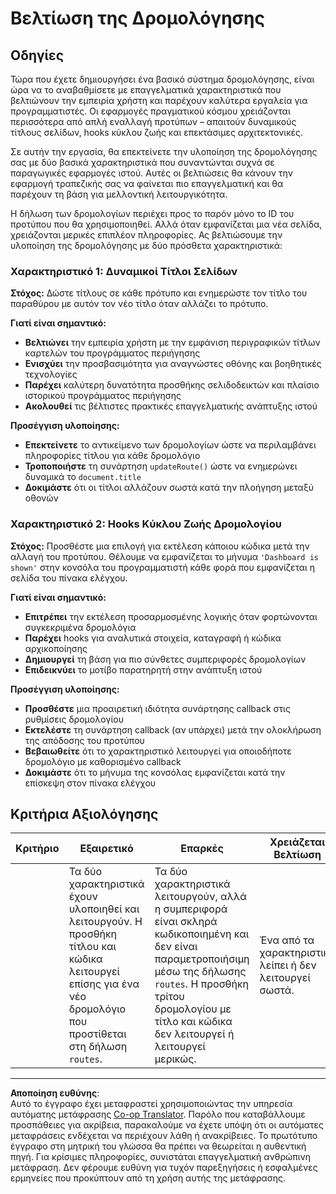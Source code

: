 <!--
CO_OP_TRANSLATOR_METADATA:
{
  "original_hash": "df0dcecddcd28ea8cbf6ede0ad57d673",
  "translation_date": "2025-10-23T20:26:20+00:00",
  "source_file": "7-bank-project/1-template-route/assignment.md",
  "language_code": "el"
}
-->
# Βελτίωση της Δρομολόγησης

## Οδηγίες

Τώρα που έχετε δημιουργήσει ένα βασικό σύστημα δρομολόγησης, είναι ώρα να το αναβαθμίσετε με επαγγελματικά χαρακτηριστικά που βελτιώνουν την εμπειρία χρήστη και παρέχουν καλύτερα εργαλεία για προγραμματιστές. Οι εφαρμογές πραγματικού κόσμου χρειάζονται περισσότερα από απλή εναλλαγή προτύπων – απαιτούν δυναμικούς τίτλους σελίδων, hooks κύκλου ζωής και επεκτάσιμες αρχιτεκτονικές.

Σε αυτήν την εργασία, θα επεκτείνετε την υλοποίηση της δρομολόγησης σας με δύο βασικά χαρακτηριστικά που συναντώνται συχνά σε παραγωγικές εφαρμογές ιστού. Αυτές οι βελτιώσεις θα κάνουν την εφαρμογή τραπεζικής σας να φαίνεται πιο επαγγελματική και θα παρέχουν τη βάση για μελλοντική λειτουργικότητα.

Η δήλωση των δρομολογίων περιέχει προς το παρόν μόνο το ID του προτύπου που θα χρησιμοποιηθεί. Αλλά όταν εμφανίζεται μια νέα σελίδα, χρειάζονται μερικές επιπλέον πληροφορίες. Ας βελτιώσουμε την υλοποίηση της δρομολόγησης με δύο πρόσθετα χαρακτηριστικά:

### Χαρακτηριστικό 1: Δυναμικοί Τίτλοι Σελίδων
**Στόχος:** Δώστε τίτλους σε κάθε πρότυπο και ενημερώστε τον τίτλο του παραθύρου με αυτόν τον νέο τίτλο όταν αλλάζει το πρότυπο.

**Γιατί είναι σημαντικό:**
- **Βελτιώνει** την εμπειρία χρήστη με την εμφάνιση περιγραφικών τίτλων καρτελών του προγράμματος περιήγησης
- **Ενισχύει** την προσβασιμότητα για αναγνώστες οθόνης και βοηθητικές τεχνολογίες  
- **Παρέχει** καλύτερη δυνατότητα προσθήκης σελιδοδεικτών και πλαίσιο ιστορικού προγράμματος περιήγησης
- **Ακολουθεί** τις βέλτιστες πρακτικές επαγγελματικής ανάπτυξης ιστού

**Προσέγγιση υλοποίησης:**
- **Επεκτείνετε** το αντικείμενο των δρομολογίων ώστε να περιλαμβάνει πληροφορίες τίτλου για κάθε δρομολόγιο
- **Τροποποιήστε** τη συνάρτηση `updateRoute()` ώστε να ενημερώνει δυναμικά το `document.title`
- **Δοκιμάστε** ότι οι τίτλοι αλλάζουν σωστά κατά την πλοήγηση μεταξύ οθονών

### Χαρακτηριστικό 2: Hooks Κύκλου Ζωής Δρομολογίου  
**Στόχος:** Προσθέστε μια επιλογή για εκτέλεση κάποιου κώδικα μετά την αλλαγή του προτύπου. Θέλουμε να εμφανίζεται το μήνυμα `'Dashboard is shown'` στην κονσόλα του προγραμματιστή κάθε φορά που εμφανίζεται η σελίδα του πίνακα ελέγχου.

**Γιατί είναι σημαντικό:**
- **Επιτρέπει** την εκτέλεση προσαρμοσμένης λογικής όταν φορτώνονται συγκεκριμένα δρομολόγια
- **Παρέχει** hooks για αναλυτικά στοιχεία, καταγραφή ή κώδικα αρχικοποίησης
- **Δημιουργεί** τη βάση για πιο σύνθετες συμπεριφορές δρομολογίων
- **Επιδεικνύει** το μοτίβο παρατηρητή στην ανάπτυξη ιστού

**Προσέγγιση υλοποίησης:**
- **Προσθέστε** μια προαιρετική ιδιότητα συνάρτησης callback στις ρυθμίσεις δρομολογίου
- **Εκτελέστε** τη συνάρτηση callback (αν υπάρχει) μετά την ολοκλήρωση της απόδοσης του προτύπου
- **Βεβαιωθείτε** ότι το χαρακτηριστικό λειτουργεί για οποιοδήποτε δρομολόγιο με καθορισμένο callback
- **Δοκιμάστε** ότι το μήνυμα της κονσόλας εμφανίζεται κατά την επίσκεψη στον πίνακα ελέγχου

## Κριτήρια Αξιολόγησης

| Κριτήριο | Εξαιρετικό                                                                                                                          | Επαρκές                                                                                                                                                                                  | Χρειάζεται Βελτίωση                                       |
| -------- | ---------------------------------------------------------------------------------------------------------------------------------- | ----------------------------------------------------------------------------------------------------------------------------------------------------------------------------------------- | ------------------------------------------------------- |
|          | Τα δύο χαρακτηριστικά έχουν υλοποιηθεί και λειτουργούν. Η προσθήκη τίτλου και κώδικα λειτουργεί επίσης για ένα νέο δρομολόγιο που προστίθεται στη δήλωση `routes`. | Τα δύο χαρακτηριστικά λειτουργούν, αλλά η συμπεριφορά είναι σκληρά κωδικοποιημένη και δεν είναι παραμετροποιήσιμη μέσω της δήλωσης `routes`. Η προσθήκη τρίτου δρομολογίου με τίτλο και κώδικα δεν λειτουργεί ή λειτουργεί μερικώς. | Ένα από τα χαρακτηριστικά λείπει ή δεν λειτουργεί σωστά. |

---

**Αποποίηση ευθύνης**:  
Αυτό το έγγραφο έχει μεταφραστεί χρησιμοποιώντας την υπηρεσία αυτόματης μετάφρασης [Co-op Translator](https://github.com/Azure/co-op-translator). Παρόλο που καταβάλλουμε προσπάθειες για ακρίβεια, παρακαλούμε να έχετε υπόψη ότι οι αυτόματες μεταφράσεις ενδέχεται να περιέχουν λάθη ή ανακρίβειες. Το πρωτότυπο έγγραφο στη μητρική του γλώσσα θα πρέπει να θεωρείται η αυθεντική πηγή. Για κρίσιμες πληροφορίες, συνιστάται επαγγελματική ανθρώπινη μετάφραση. Δεν φέρουμε ευθύνη για τυχόν παρεξηγήσεις ή εσφαλμένες ερμηνείες που προκύπτουν από τη χρήση αυτής της μετάφρασης.